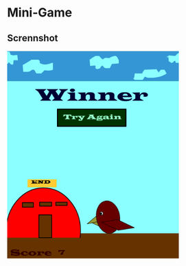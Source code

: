 # Mini-Game

<h2>Scrennshot</h2>

<div align="left">
    <img src="https://github.com/himashamadu/Mini-Game/blob/main/ScreenShot/Winner.PNG" width="400px"></img>
</div>
